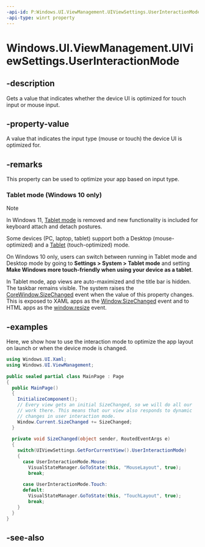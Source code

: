 ```yaml
---
-api-id: P:Windows.UI.ViewManagement.UIViewSettings.UserInteractionMode
-api-type: winrt property
---
```


<!-- Property syntax
public Windows.UI.ViewManagement.UserInteractionMode UserInteractionMode { get; }
-->

# Windows.UI.ViewManagement.UIViewSettings.UserInteractionMode

## -description
Gets a value that indicates whether the device UI is optimized for touch input or mouse input.

## -property-value
A value that indicates the input type (mouse or touch) the device UI is optimized for.

## -remarks
This property can be used to optimize your app based on input type.

### Tablet mode (Windows 10 only)

> [!NOTE]
> In Windows 11, [Tablet mode](/windows-hardware/design/device-experiences/continuum) is removed and new functionality is included for keyboard attach and detach postures.

Some devices (PC, laptop, tablet) support both a Desktop (mouse-optimized) and a [Tablet](/windows-hardware/design/device-experiences/continuum) (touch-optimized) mode.

On Windows 10 only, users can switch between running in Tablet mode and Desktop mode by going to **Settings &gt; System &gt; Tablet mode** and setting **Make Windows more touch-friendly when using your device as a tablet**.

In Tablet mode, app views are auto-maximized and the title bar is hidden. The taskbar remains visible. The system raises the [CoreWindow.SizeChanged](../windows.ui.core/corewindow_sizechanged.md) event when the value of this property changes. This is exposed to XAML apps as the [Window.SizeChanged](../windows.ui.xaml/window_sizechanged.md) event and to HTML apps as the [window.resize](/previous-versions/windows/internet-explorer/ie-developer/platform-apis/aa741886(v=vs.85)) event.

## -examples
Here, we show how to use the interaction mode to optimize the app layout on launch or when the device mode is changed.

```csharp
using Windows.UI.Xaml;
using Windows.UI.ViewManagement;
 
public sealed partial class MainPage : Page
{
  public MainPage()
  {
    InitializeComponent();
    // Every view gets an initial SizeChanged, so we will do all our 
    // work there. This means that our view also responds to dynamic
    // changes in user interaction mode.
    Window.Current.SizeChanged += SizeChanged;
  }
 
  private void SizeChanged(object sender, RoutedEventArgs e)
  {
    switch(UIViewSettings.GetForCurrentView().UserInteractionMode)
    {
      case UserInteractionMode.Mouse:
        VisualStateManager.GoToState(this, "MouseLayout", true);
        break;
 
      case UserInteractionMode.Touch:
      default:
        VisualStateManager.GoToState(this, "TouchLayout", true);
        break;
    }
  }
}
```



## -see-also
